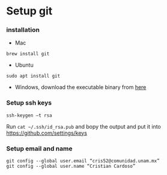 # Setup git

### installation

* Mac
```
brew install git
```

* Ubuntu
```
sudo apt install git
```

* Windows, download the executable binary from [here](https://git-scm.com/download/win)

### Setup ssh keys
```
ssh-keygen –t rsa
```

Run `cat ~/.ssh/id_rsa.pub` and bopy the output and put it into https://github.com/settings/keys 

### Setup email and name
```
git config --global user.email “cris52@comunidad.unam.mx”
git config --global user.name “Cristian Cardoso”
```

